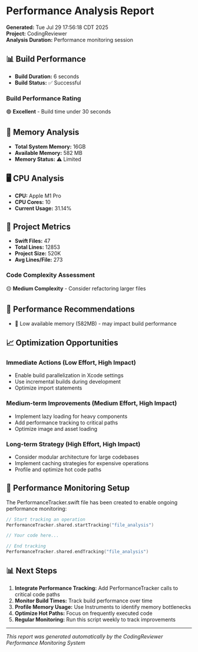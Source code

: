# Performance Analysis Report

**Generated:** Tue Jul 29 17:56:18 CDT 2025  
**Project:** CodingReviewer  
**Analysis Duration:** Performance monitoring session

## 📊 Build Performance

- **Build Duration:** 6 seconds
- **Build Status:** ✅ Successful

### Build Performance Rating
🟢 **Excellent** - Build time under 30 seconds

## 💾 Memory Analysis

- **Total System Memory:** 16GB
- **Available Memory:** 582 MB
- **Memory Status:** ⚠️ Limited

## 🖥️ CPU Analysis

- **CPU:** Apple M1 Pro
- **CPU Cores:** 10
- **Current Usage:** 31.14%

## 📁 Project Metrics

- **Swift Files:** 47
- **Total Lines:** 12853
- **Project Size:** 520K
- **Avg Lines/File:** 273

### Code Complexity Assessment
🟡 **Medium Complexity** - Consider refactoring larger files

## 🎯 Performance Recommendations

- 💾 Low available memory (582MB) - may impact build performance

## 📈 Optimization Opportunities

### Immediate Actions (Low Effort, High Impact)
- Enable build parallelization in Xcode settings
- Use incremental builds during development
- Optimize import statements

### Medium-term Improvements (Medium Effort, High Impact)
- Implement lazy loading for heavy components
- Add performance tracking to critical paths
- Optimize image and asset loading

### Long-term Strategy (High Effort, High Impact)
- Consider modular architecture for large codebases
- Implement caching strategies for expensive operations
- Profile and optimize hot code paths

## 🔧 Performance Monitoring Setup

The PerformanceTracker.swift file has been created to enable ongoing performance monitoring:

```swift
// Start tracking an operation
PerformanceTracker.shared.startTracking("file_analysis")

// Your code here...

// End tracking
PerformanceTracker.shared.endTracking("file_analysis")
```

## 📊 Next Steps

1. **Integrate Performance Tracking:** Add PerformanceTracker calls to critical code paths
2. **Monitor Build Times:** Track build performance over time
3. **Profile Memory Usage:** Use Instruments to identify memory bottlenecks
4. **Optimize Hot Paths:** Focus on frequently executed code
5. **Regular Monitoring:** Run this script weekly to track improvements

---

*This report was generated automatically by the CodingReviewer Performance Monitoring System*

